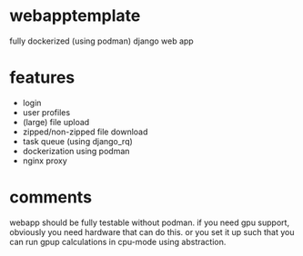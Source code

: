 # webapptemplate
fully dockerized (using podman) django web app

# features
- login
- user profiles
- (large) file upload
- zipped/non-zipped file download
- task queue (using django_rq)
- dockerization using podman
- nginx proxy

# comments
webapp should be fully testable without podman. if you need gpu support, obviously you
need hardware that can do this. or you set it up such that you can run gpup calculations
in cpu-mode using abstraction.